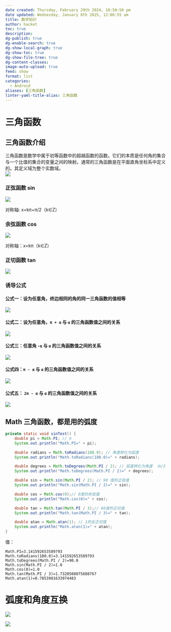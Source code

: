 ```yaml
---
date created: Thursday, February 29th 2024, 10:50:50 pm
date updated: Wednesday, January 8th 2025, 12:06:55 am
title: 数学知识
author: hacket
toc: true
description: 
dg-publish: true
dg-enable-search: true
dg-show-local-graph: true
dg-show-toc: true
dg-show-file-tree: true
dg-content-classes: 
image-auto-upload: true
feed: show
format: list
categories:
  - Android
aliases: [三角函数]
linter-yaml-title-alias: 三角函数
---
```


# 三角函数

## 三角函数介绍

三角函数是数学中属于初等函数中的超越函数的函数。它们的本质是任何角的集合与一个比值的集合的变量之间的映射。通常的三角函数是在平面直角坐标系中定义的。其定义域为整个实数域。<br />![](https://cdn.nlark.com/yuque/0/2023/png/694278/1688141772772-3502f644-2aec-49db-97de-b2fbf66f4971.png#averageHue=%23f9f9f9&clientId=u1334b383-c80b-4&from=paste&id=u289be5f3&originHeight=986&originWidth=1264&originalType=url&ratio=1.5&rotation=0&showTitle=false&status=done&style=none&taskId=u1b2b7b79-b636-4b37-9b1b-950b12e20a6&title=)<br />

### 正弦函数 sin

![](https://cdn.nlark.com/yuque/0/2023/png/694278/1688141779030-437be74b-54f6-497b-95cd-c6af86ee98b3.png#averageHue=%23fafafa&clientId=u1334b383-c80b-4&from=paste&id=u3c13d567&originHeight=198&originWidth=660&originalType=url&ratio=1.5&rotation=0&showTitle=false&status=done&style=none&taskId=u7aa78c2c-b7be-4a5c-887a-8cdb203172d&title=)

对称轴: x=kπ+π/2（k∈Z）

### 余弦函数 cos

![](https://cdn.nlark.com/yuque/0/2023/png/694278/1688141785662-4723ad77-ad05-407a-896b-4a222864c34a.png#averageHue=%23f7f7f7&clientId=u1334b383-c80b-4&from=paste&id=udceb773b&originHeight=207&originWidth=492&originalType=url&ratio=1.5&rotation=0&showTitle=false&status=done&style=none&taskId=u6f8b4733-f2b3-407b-a440-64b3d5a8550&title=)<br />

对称轴：x=kπ（k∈Z）

### 正切函数 tan

![](https://cdn.nlark.com/yuque/0/2023/png/694278/1688141790523-807ef54e-e6a1-4b17-963d-b24ab9ac870c.png#averageHue=%23f2f2f2&clientId=u1334b383-c80b-4&from=paste&id=u93c4aec4&originHeight=269&originWidth=296&originalType=url&ratio=1.5&rotation=0&showTitle=false&status=done&style=none&taskId=u6e04338f-cf9d-4e06-9dc0-57a252ca526&title=)

### 诱导公式

#### 公式一：设为任意角，终边相同的角的同一三角函数的值相等

![](https://cdn.nlark.com/yuque/0/2023/png/694278/1688141803584-1c878603-920a-4847-b8f2-1a2aad2ed228.png#averageHue=%23000000&clientId=u1334b383-c80b-4&from=paste&id=ud41d497c&originHeight=137&originWidth=260&originalType=url&ratio=1.5&rotation=0&showTitle=false&status=done&style=none&taskId=u5bbef903-4dbd-40bb-8772-0f4978242ba&title=)

#### 公式二：设为任意角，`π + α` 与 `α` 的三角函数值之间的关系

![](https://cdn.nlark.com/yuque/0/2023/png/694278/1688141807354-0865cf59-e96f-4b02-9f42-dd6bb43f3845.png#averageHue=%23000000&clientId=u1334b383-c80b-4&from=paste&id=u793b781a&originHeight=116&originWidth=194&originalType=url&ratio=1.5&rotation=0&showTitle=false&status=done&style=none&taskId=ufd741e4b-4fbc-44aa-8f80-96b9aa20d47&title=)

#### 公式三：任意角 `-α` 与 `α` 的三角函数值之间的关系

![](https://cdn.nlark.com/yuque/0/2023/png/694278/1688141811756-e53086e4-c647-4925-949e-576222c10cc4.png#averageHue=%23000000&clientId=u1334b383-c80b-4&from=paste&id=u9d6b7446&originHeight=116&originWidth=178&originalType=url&ratio=1.5&rotation=0&showTitle=false&status=done&style=none&taskId=u2d6157da-64b7-4c00-87c4-8920d9ad7fc&title=)

#### 公式四：`π - α` 与 `α` 的三角函数值之间的关系

![](https://cdn.nlark.com/yuque/0/2023/png/694278/1688141815831-042b6f38-dbd6-4eea-b49f-c983f19f21b2.png#averageHue=%23000000&clientId=u1334b383-c80b-4&from=paste&id=u7008e0bb&originHeight=116&originWidth=199&originalType=url&ratio=1.5&rotation=0&showTitle=false&status=done&style=none&taskId=ue0bc973b-3a8e-41f9-8239-427656e52d9&title=)

#### 公式五： `2π - α` 与 `α` 的三角函数值之间的关系

![](https://cdn.nlark.com/yuque/0/2023/png/694278/1688141820056-0b5868bf-1562-4fdc-8477-dd3e503ae342.png#averageHue=%23000000&clientId=u1334b383-c80b-4&from=paste&id=u279aaeb0&originHeight=137&originWidth=209&originalType=url&ratio=1.5&rotation=0&showTitle=false&status=done&style=none&taskId=ua919e72d-4ac1-48aa-8af7-94b44f03185&title=)

## Math 三角函数，都是用的弧度

```java
private static void sinTest() {
    double pi = Math.PI; // π
    System.out.println("Math.PI=" + pi);

    double radians = Math.toRadians(180.0); // 角度转化为弧度
    System.out.println("Math.toRadians(180.0)=" + radians);

    double degrees = Math.toDegrees(Math.PI / 2); // 弧度转化为角度 （π/2的角度值）
    System.out.println("Math.toDegrees(Math.PI / 2)=" + degrees);

    double sin = Math.sin(Math.PI / 2); // 90 度的正弦值
    System.out.println("Math.sin(Math.PI / 2)=" + sin);

    double cos = Math.cos(0);// 0度的余弦值
    System.out.println("Math.cos(0)=" + cos);

    double tan = Math.tan(Math.PI / 3);// 60度的正切值
    System.out.println("Math.tan(Math.PI / 3)=" + tan);

    double atan = Math.atan(1); // 1的反正切值
    System.out.println("Math.atan(1)=" + atan);
}
```

值：

```
Math.PI=3.141592653589793
Math.toRadians(180.0)=3.141592653589793
Math.toDegrees(Math.PI / 2)=90.0
Math.sin(Math.PI / 2)=1.0
Math.cos(0)=1.0
Math.tan(Math.PI / 3)=1.7320508075688767
Math.atan(1)=0.7853981633974483
```

# 弧度和角度互换

![](https://cdn.nlark.com/yuque/0/2023/png/694278/1688141880162-6bdda09d-de03-4046-92a6-1ccc765b8d4f.png#averageHue=%23f9f9f9&clientId=u1334b383-c80b-4&from=paste&id=u93dbf8ed&originHeight=446&originWidth=1240&originalType=url&ratio=1.5&rotation=0&showTitle=false&status=done&style=none&taskId=u271cfcb9-97af-4f5b-92d8-b422691832e&title=)

![](https://cdn.nlark.com/yuque/0/2023/png/694278/1688141887186-5700f579-ad33-4227-bb03-2967f1413de7.png#averageHue=%23accbee&clientId=u1334b383-c80b-4&from=paste&id=u669fa551&originHeight=375&originWidth=500&originalType=url&ratio=1.5&rotation=0&showTitle=false&status=done&style=none&taskId=u0e9d0ca1-d7e0-4ad5-8d7b-4a9828eccc1&title=)
